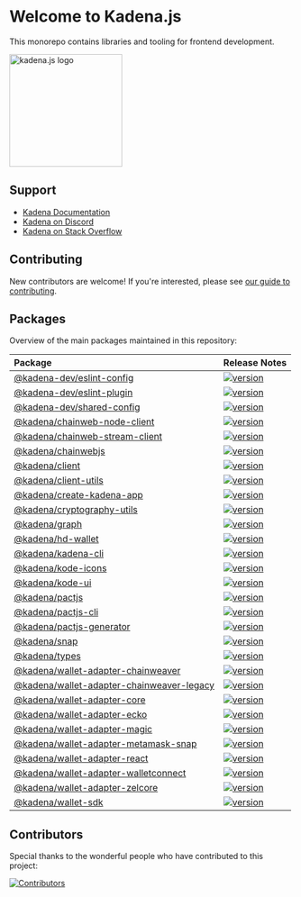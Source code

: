 # Welcome to Kadena.js

This monorepo contains libraries and tooling for frontend development.

<picture>
  <source srcset="./common/images/Kadena.JS_logo-white.png" media="(prefers-color-scheme: dark)"/>
  <img src="./common/images/Kadena.JS_logo-black.png" width="200" alt="kadena.js logo" />
</picture>

## Support

- [Kadena Documentation][1]
- [Kadena on Discord][2]
- [Kadena on Stack Overflow][3]

## Contributing

New contributors are welcome! If you're interested, please see [our guide to
contributing][4].

## Packages

Overview of the main packages maintained in this repository:

<!--packageTable start -->

| Package                                         | Release Notes        |
| :---------------------------------------------- | :------------------- |
| [@kadena-dev/eslint-config][5]                  | [![version][7]][6]   |
| [@kadena-dev/eslint-plugin][8]                  | [![version][10]][9]  |
| [@kadena-dev/shared-config][11]                 | [![version][13]][12] |
| [@kadena/chainweb-node-client][14]              | [![version][16]][15] |
| [@kadena/chainweb-stream-client][17]            | [![version][19]][18] |
| [@kadena/chainwebjs][20]                        | [![version][22]][21] |
| [@kadena/client][23]                            | [![version][25]][24] |
| [@kadena/client-utils][26]                      | [![version][28]][27] |
| [@kadena/create-kadena-app][29]                 | [![version][31]][30] |
| [@kadena/cryptography-utils][32]                | [![version][34]][33] |
| [@kadena/graph][35]                             | [![version][37]][36] |
| [@kadena/hd-wallet][38]                         | [![version][40]][39] |
| [@kadena/kadena-cli][41]                        | [![version][43]][42] |
| [@kadena/kode-icons][44]                        | [![version][46]][45] |
| [@kadena/kode-ui][47]                           | [![version][49]][48] |
| [@kadena/pactjs][50]                            | [![version][52]][51] |
| [@kadena/pactjs-cli][53]                        | [![version][55]][54] |
| [@kadena/pactjs-generator][56]                  | [![version][58]][57] |
| [@kadena/snap][59]                              | [![version][61]][60] |
| [@kadena/types][62]                             | [![version][64]][63] |
| [@kadena/wallet-adapter-chainweaver][65]        | [![version][67]][66] |
| [@kadena/wallet-adapter-chainweaver-legacy][68] | [![version][70]][69] |
| [@kadena/wallet-adapter-core][71]               | [![version][73]][72] |
| [@kadena/wallet-adapter-ecko][74]               | [![version][76]][75] |
| [@kadena/wallet-adapter-magic][77]              | [![version][79]][78] |
| [@kadena/wallet-adapter-metamask-snap][80]      | [![version][82]][81] |
| [@kadena/wallet-adapter-react][83]              | [![version][85]][84] |
| [@kadena/wallet-adapter-walletconnect][86]      | [![version][88]][87] |
| [@kadena/wallet-adapter-zelcore][89]            | [![version][91]][90] |
| [@kadena/wallet-sdk][92]                        | [![version][94]][93] |

<!--packageTable end -->

## Contributors

Special thanks to the wonderful people who have contributed to this project:

[![Contributors][96]][95]


[1]: https://docs.kadena.io
[2]: https://discord.io/kadena
[3]: https://stackoverflow.com/questions/tagged/kadena
[4]: ./CONTRIBUTING.md
[5]:
  https://github.com/kadena-community/kadena.js/tree/main/packages/tools/eslint-config
[6]: packages/tools/eslint-config/CHANGELOG.md
[7]: https://img.shields.io/npm/v/@kadena-dev/eslint-config.svg
[8]:
  https://github.com/kadena-community/kadena.js/tree/main/packages/tools/eslint-plugin
[9]: packages/tools/eslint-plugin/CHANGELOG.md
[10]: https://img.shields.io/npm/v/@kadena-dev/eslint-plugin.svg
[11]:
  https://github.com/kadena-community/kadena.js/tree/main/packages/tools/shared-config
[12]: packages/tools/shared-config/CHANGELOG.md
[13]: https://img.shields.io/npm/v/@kadena-dev/shared-config.svg
[14]:
  https://github.com/kadena-community/kadena.js/tree/main/packages/libs/chainweb-node-client
[15]: packages/libs/chainweb-node-client/CHANGELOG.md
[16]: https://img.shields.io/npm/v/@kadena/chainweb-node-client.svg
[17]:
  https://github.com/kadena-community/kadena.js/tree/main/packages/libs/chainweb-stream-client
[18]: packages/libs/chainweb-stream-client/CHANGELOG.md
[19]: https://img.shields.io/npm/v/@kadena/chainweb-stream-client.svg
[20]:
  https://github.com/kadena-community/kadena.js/tree/main/packages/libs/chainwebjs
[21]: packages/libs/chainwebjs/CHANGELOG.md
[22]: https://img.shields.io/npm/v/@kadena/chainwebjs.svg
[23]:
  https://github.com/kadena-community/kadena.js/tree/main/packages/libs/client
[24]: packages/libs/client/CHANGELOG.md
[25]: https://img.shields.io/npm/v/@kadena/client.svg
[26]:
  https://github.com/kadena-community/kadena.js/tree/main/packages/libs/client-utils
[27]: packages/libs/client-utils/CHANGELOG.md
[28]: https://img.shields.io/npm/v/@kadena/client-utils.svg
[29]:
  https://github.com/kadena-community/kadena.js/tree/main/packages/tools/create-kadena-app
[30]: packages/tools/create-kadena-app/CHANGELOG.md
[31]: https://img.shields.io/npm/v/@kadena/create-kadena-app.svg
[32]:
  https://github.com/kadena-community/kadena.js/tree/main/packages/libs/cryptography-utils
[33]: packages/libs/cryptography-utils/CHANGELOG.md
[34]: https://img.shields.io/npm/v/@kadena/cryptography-utils.svg
[35]:
  https://github.com/kadena-community/kadena.js/tree/main/packages/apps/graph
[36]: packages/apps/graph/CHANGELOG.md
[37]: https://img.shields.io/npm/v/@kadena/graph.svg
[38]:
  https://github.com/kadena-community/kadena.js/tree/main/packages/libs/hd-wallet
[39]: packages/libs/hd-wallet/CHANGELOG.md
[40]: https://img.shields.io/npm/v/@kadena/hd-wallet.svg
[41]:
  https://github.com/kadena-community/kadena.js/tree/main/packages/tools/kadena-cli
[42]: packages/tools/kadena-cli/CHANGELOG.md
[43]: https://img.shields.io/npm/v/@kadena/kadena-cli.svg
[44]:
  https://github.com/kadena-community/kadena.js/tree/main/packages/libs/kode-icons
[45]: packages/libs/kode-icons/CHANGELOG.md
[46]: https://img.shields.io/npm/v/@kadena/kode-icons.svg
[47]:
  https://github.com/kadena-community/kadena.js/tree/main/packages/libs/kode-ui
[48]: packages/libs/kode-ui/CHANGELOG.md
[49]: https://img.shields.io/npm/v/@kadena/kode-ui.svg
[50]:
  https://github.com/kadena-community/kadena.js/tree/main/packages/libs/pactjs
[51]: packages/libs/pactjs/CHANGELOG.md
[52]: https://img.shields.io/npm/v/@kadena/pactjs.svg
[53]:
  https://github.com/kadena-community/kadena.js/tree/main/packages/tools/pactjs-cli
[54]: packages/tools/pactjs-cli/CHANGELOG.md
[55]: https://img.shields.io/npm/v/@kadena/pactjs-cli.svg
[56]:
  https://github.com/kadena-community/kadena.js/tree/main/packages/libs/pactjs-generator
[57]: packages/libs/pactjs-generator/CHANGELOG.md
[58]: https://img.shields.io/npm/v/@kadena/pactjs-generator.svg
[59]: https://github.com/kadena-community/kadena.js/tree/main/packages/libs/snap
[60]: packages/libs/snap/CHANGELOG.md
[61]: https://img.shields.io/npm/v/@kadena/snap.svg
[62]:
  https://github.com/kadena-community/kadena.js/tree/main/packages/libs/types
[63]: packages/libs/types/CHANGELOG.md
[64]: https://img.shields.io/npm/v/@kadena/types.svg
[65]:
  https://github.com/kadena-community/kadena.js/tree/main/packages/libs/wallet-adapter-chainweaver
[66]: packages/libs/wallet-adapter-chainweaver/CHANGELOG.md
[67]: https://img.shields.io/npm/v/@kadena/wallet-adapter-chainweaver.svg
[68]:
  https://github.com/kadena-community/kadena.js/tree/main/packages/libs/wallet-adapter-chainweaver-legacy
[69]: packages/libs/wallet-adapter-chainweaver-legacy/CHANGELOG.md
[70]: https://img.shields.io/npm/v/@kadena/wallet-adapter-chainweaver-legacy.svg
[71]:
  https://github.com/kadena-community/kadena.js/tree/main/packages/libs/wallet-adapter-core
[72]: packages/libs/wallet-adapter-core/CHANGELOG.md
[73]: https://img.shields.io/npm/v/@kadena/wallet-adapter-core.svg
[74]:
  https://github.com/kadena-community/kadena.js/tree/main/packages/libs/wallet-adapter-ecko
[75]: packages/libs/wallet-adapter-ecko/CHANGELOG.md
[76]: https://img.shields.io/npm/v/@kadena/wallet-adapter-ecko.svg
[77]:
  https://github.com/kadena-community/kadena.js/tree/main/packages/libs/wallet-adapter-magic
[78]: packages/libs/wallet-adapter-magic/CHANGELOG.md
[79]: https://img.shields.io/npm/v/@kadena/wallet-adapter-magic.svg
[80]:
  https://github.com/kadena-community/kadena.js/tree/main/packages/libs/wallet-adapter-metamask-snap
[81]: packages/libs/wallet-adapter-metamask-snap/CHANGELOG.md
[82]: https://img.shields.io/npm/v/@kadena/wallet-adapter-metamask-snap.svg
[83]:
  https://github.com/kadena-community/kadena.js/tree/main/packages/libs/wallet-adapter-react
[84]: packages/libs/wallet-adapter-react/CHANGELOG.md
[85]: https://img.shields.io/npm/v/@kadena/wallet-adapter-react.svg
[86]:
  https://github.com/kadena-community/kadena.js/tree/main/packages/libs/wallet-adapter-walletconnect
[87]: packages/libs/wallet-adapter-walletconnect/CHANGELOG.md
[88]: https://img.shields.io/npm/v/@kadena/wallet-adapter-walletconnect.svg
[89]:
  https://github.com/kadena-community/kadena.js/tree/main/packages/libs/wallet-adapter-zelcore
[90]: packages/libs/wallet-adapter-zelcore/CHANGELOG.md
[91]: https://img.shields.io/npm/v/@kadena/wallet-adapter-zelcore.svg
[92]:
  https://github.com/kadena-community/kadena.js/tree/main/packages/libs/wallet-sdk
[93]: packages/libs/wallet-sdk/CHANGELOG.md
[94]: https://img.shields.io/npm/v/@kadena/wallet-sdk.svg
[95]: https://github.com/kadena-community/kadena.js/graphs/contributors
[96]: https://contrib.rocks/image?repo=kadena-community/kadena.js
